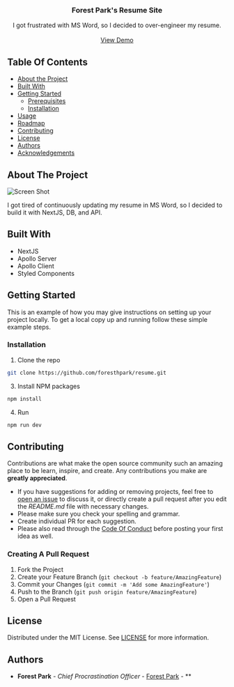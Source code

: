 <br/>
<p align="center">
  <h3 align="center">Forest Park's Resume Site</h3>

  <p align="center">
    I got frustrated with MS Word, so I decided to over-engineer my resume.
    <br/>
    <br/>
    <a href="https://resume.forestpark.dev">View Demo</a>
  </p>
</p>



## Table Of Contents

* [About the Project](#about-the-project)
* [Built With](#built-with)
* [Getting Started](#getting-started)
  * [Prerequisites](#prerequisites)
  * [Installation](#installation)
* [Usage](#usage)
* [Roadmap](#roadmap)
* [Contributing](#contributing)
* [License](#license)
* [Authors](#authors)
* [Acknowledgements](#acknowledgements)

## About The Project

![Screen Shot](https://i.imgur.com/cFO0Zij.png)

I got tired of continuously updating my resume in MS Word, so I decided to build it with NextJS, DB, and API.

## Built With

* NextJS
* Apollo Server
* Apollo Client
* Styled Components

## Getting Started

This is an example of how you may give instructions on setting up your project locally.
To get a local copy up and running follow these simple example steps.


### Installation

1. Clone the repo

```sh
git clone https://github.com/foresthpark/resume.git
```

3. Install NPM packages

```sh
npm install
```

4. Run

```sh
npm run dev
```


## Contributing

Contributions are what make the open source community such an amazing place to be learn, inspire, and create. Any contributions you make are **greatly appreciated**.
* If you have suggestions for adding or removing projects, feel free to [open an issue](https://github.com/foresthpark//issues/new) to discuss it, or directly create a pull request after you edit the *README.md* file with necessary changes.
* Please make sure you check your spelling and grammar.
* Create individual PR for each suggestion.
* Please also read through the [Code Of Conduct](https://github.com/foresthpark//blob/main/CODE_OF_CONDUCT.md) before posting your first idea as well.

### Creating A Pull Request

1. Fork the Project
2. Create your Feature Branch (`git checkout -b feature/AmazingFeature`)
3. Commit your Changes (`git commit -m 'Add some AmazingFeature'`)
4. Push to the Branch (`git push origin feature/AmazingFeature`)
5. Open a Pull Request

## License

Distributed under the MIT License. See [LICENSE](https://github.com/foresthpark//blob/main/LICENSE.md) for more information.

## Authors

* **Forest Park** - *Chief Procrastination Officer* - [Forest Park]() - **

